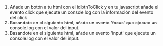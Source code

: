 1. Añade un botón a tu html con el id btnToClick y en tu javascript añade el evento click que ejecute un console log con la información del evento del click
2. Basandote en el siguiente html, añade un evento 'focus' que ejecute un console.log con el valor del input.
3. Basandote en el siguiente html, añade un evento 'input' que ejecute un console.log con el valor del input.